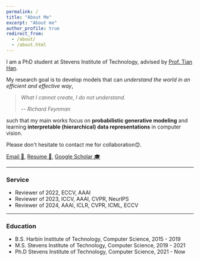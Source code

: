 ```yaml
---
permalink: /
title: "About Me"
excerpt: "About me"
author_profile: true
redirect_from: 
  - /about/
  - /about.html
---
```


I am a PhD student at Stevens Institute of Technology, advised by [Prof. Tian Han](https://hthth0801.github.io/).

My research goal is to develop models that can *understand the world in an efficient and effective way*,
> *What I cannot create, I do not understand.*
>
> -- <cite>Richard Feynman</cite>

such that my main works focus on **probabilistic generative modeling** and learning **interpretable (hierarchical) data representations** in computer vision.

Please don't hesitate to contact me for collaboration😊. 

[Email 📧](mailto:jcui7@stevens.edu),    [Resume 📁](https://jcui1224.github.io/files/Jiali_Cui_Resume.pdf),    [Google Scholar 🎓](https://scholar.google.com/citations?hl=en&user=dDBTlNAAAAAJ)

---

### Service

* Reviewer of 2022, ECCV, AAAI
* Reviewer of 2023, ICCV, AAAI, CVPR, NeurIPS
* Reviewer of 2024, AAAI, ICLR, CVPR, ICML, ECCV

---

### Education

* B.S. Harbin Institute of Technology, Computer Science, 2015 - 2019
* M.S. Stevens Institute of Technology, Computer Science, 2019 - 2021
* Ph.D Stevens Institute of Technology, Computer Science, 2021 - Now
